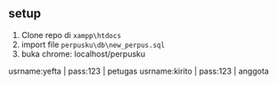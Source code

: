 ## setup

1. Clone repo di `xampp\htdocs`
2. import file `perpusku\db\new_perpus.sql`
3. buka chrome: localhost/perpusku

usrname:yefta | pass:123 | petugas
usrname:kirito | pass:123 | anggota